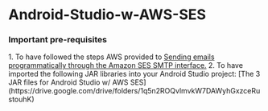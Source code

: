 # Android-Studio-w-AWS-SES #

<h3>Important pre-requisites</h3>
1. To have followed the steps AWS provided to <a href="https://docs.aws.amazon.com/ses/latest/dg/send-using-smtp-programmatically.html">Sending emails programmatically through the Amazon SES SMTP interface.</n></a>
2.  To have imported the following JAR libraries into your Android Studio project: [The 3 JAR files for Android Studio w/ AWS SES](https://drive.google.com/drive/folders/1q5n2ROQvlmvkW7DAWyhGxzceRustouhK)
